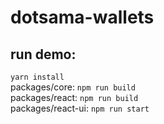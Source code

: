 # dotsama-wallets

## run demo:
`yarn install`  
packages/core: `npm run build`  
packages/react: `npm run build`  
packages/react-ui: `npm run start`
